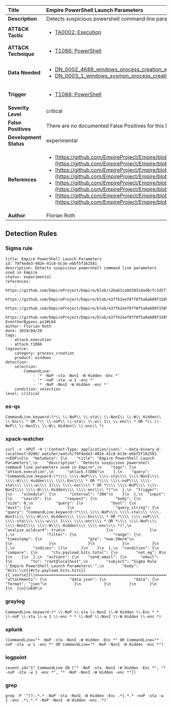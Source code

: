 | Title                    | Empire PowerShell Launch Parameters       |
|:-------------------------|:------------------|
| **Description**          | Detects suspicious powershell command line parameters used in Empire |
| **ATT&amp;CK Tactic**    |  <ul><li>[TA0002: Execution](https://attack.mitre.org/tactics/TA0002)</li></ul>  |
| **ATT&amp;CK Technique** | <ul><li>[T1086: PowerShell](https://attack.mitre.org/techniques/T1086)</li></ul>  |
| **Data Needed**          | <ul><li>[DN_0002_4688_windows_process_creation_with_commandline](../Data_Needed/DN_0002_4688_windows_process_creation_with_commandline.md)</li><li>[DN_0003_1_windows_sysmon_process_creation](../Data_Needed/DN_0003_1_windows_sysmon_process_creation.md)</li></ul>  |
| **Trigger**              | <ul><li>[T1086: PowerShell](../Triggers/T1086.md)</li></ul>  |
| **Severity Level**       | critical |
| **False Positives**      |  There are no documented False Positives for this Detection Rule yet  |
| **Development Status**   | experimental |
| **References**           | <ul><li>[https://github.com/EmpireProject/Empire/blob/c2ba61ca8d2031dad0cfc1d5770ba723e8b710db/lib/common/helpers.py#L165](https://github.com/EmpireProject/Empire/blob/c2ba61ca8d2031dad0cfc1d5770ba723e8b710db/lib/common/helpers.py#L165)</li><li>[https://github.com/EmpireProject/Empire/blob/e37fb2eef8ff8f5a0a689f1589f424906fe13055/lib/modules/powershell/persistence/powerbreach/deaduser.py#L191](https://github.com/EmpireProject/Empire/blob/e37fb2eef8ff8f5a0a689f1589f424906fe13055/lib/modules/powershell/persistence/powerbreach/deaduser.py#L191)</li><li>[https://github.com/EmpireProject/Empire/blob/e37fb2eef8ff8f5a0a689f1589f424906fe13055/lib/modules/powershell/persistence/powerbreach/resolver.py#L178](https://github.com/EmpireProject/Empire/blob/e37fb2eef8ff8f5a0a689f1589f424906fe13055/lib/modules/powershell/persistence/powerbreach/resolver.py#L178)</li><li>[https://github.com/EmpireProject/Empire/blob/e37fb2eef8ff8f5a0a689f1589f424906fe13055/data/module_source/privesc/Invoke-EventVwrBypass.ps1#L64](https://github.com/EmpireProject/Empire/blob/e37fb2eef8ff8f5a0a689f1589f424906fe13055/data/module_source/privesc/Invoke-EventVwrBypass.ps1#L64)</li></ul>  |
| **Author**               | Florian Roth |


## Detection Rules

### Sigma rule

```
title: Empire PowerShell Launch Parameters
id: 79f4ede3-402e-41c8-bc3e-ebbf5f162581
description: Detects suspicious powershell command line parameters used in Empire
status: experimental
references:
    - https://github.com/EmpireProject/Empire/blob/c2ba61ca8d2031dad0cfc1d5770ba723e8b710db/lib/common/helpers.py#L165
    - https://github.com/EmpireProject/Empire/blob/e37fb2eef8ff8f5a0a689f1589f424906fe13055/lib/modules/powershell/persistence/powerbreach/deaduser.py#L191
    - https://github.com/EmpireProject/Empire/blob/e37fb2eef8ff8f5a0a689f1589f424906fe13055/lib/modules/powershell/persistence/powerbreach/resolver.py#L178
    - https://github.com/EmpireProject/Empire/blob/e37fb2eef8ff8f5a0a689f1589f424906fe13055/data/module_source/privesc/Invoke-EventVwrBypass.ps1#L64
author: Florian Roth
date: 2019/04/20
tags:
  - attack.execution
  - attack.t1086
logsource:
    category: process_creation
    product: windows
detection:
    selection:
        CommandLine:
            - '* -NoP -sta -NonI -W Hidden -Enc *'
            - '* -noP -sta -w 1 -enc *'
            - '* -NoP -NonI -W Hidden -enc *'
    condition: selection
level: critical

```





### es-qs
    
```
CommandLine.keyword:(*\\ \\-NoP\\ \\-sta\\ \\-NonI\\ \\-W\\ Hidden\\ \\-Enc\\ * OR *\\ \\-noP\\ \\-sta\\ \\-w\\ 1\\ \\-enc\\ * OR *\\ \\-NoP\\ \\-NonI\\ \\-W\\ Hidden\\ \\-enc\\ *)
```


### xpack-watcher
    
```
curl -s -XPUT -H \'Content-Type: application/json\' --data-binary @- localhost:9200/_watcher/watch/79f4ede3-402e-41c8-bc3e-ebbf5f162581 <<EOF\n{\n  "metadata": {\n    "title": "Empire PowerShell Launch Parameters",\n    "description": "Detects suspicious powershell command line parameters used in Empire",\n    "tags": [\n      "attack.execution",\n      "attack.t1086"\n    ],\n    "query": "CommandLine.keyword:(*\\\\ \\\\-NoP\\\\ \\\\-sta\\\\ \\\\-NonI\\\\ \\\\-W\\\\ Hidden\\\\ \\\\-Enc\\\\ * OR *\\\\ \\\\-noP\\\\ \\\\-sta\\\\ \\\\-w\\\\ 1\\\\ \\\\-enc\\\\ * OR *\\\\ \\\\-NoP\\\\ \\\\-NonI\\\\ \\\\-W\\\\ Hidden\\\\ \\\\-enc\\\\ *)"\n  },\n  "trigger": {\n    "schedule": {\n      "interval": "30m"\n    }\n  },\n  "input": {\n    "search": {\n      "request": {\n        "body": {\n          "size": 0,\n          "query": {\n            "bool": {\n              "must": [\n                {\n                  "query_string": {\n                    "query": "CommandLine.keyword:(*\\\\ \\\\-NoP\\\\ \\\\-sta\\\\ \\\\-NonI\\\\ \\\\-W\\\\ Hidden\\\\ \\\\-Enc\\\\ * OR *\\\\ \\\\-noP\\\\ \\\\-sta\\\\ \\\\-w\\\\ 1\\\\ \\\\-enc\\\\ * OR *\\\\ \\\\-NoP\\\\ \\\\-NonI\\\\ \\\\-W\\\\ Hidden\\\\ \\\\-enc\\\\ *)",\n                    "analyze_wildcard": true\n                  }\n                }\n              ],\n              "filter": {\n                "range": {\n                  "timestamp": {\n                    "gte": "now-30m/m"\n                  }\n                }\n              }\n            }\n          }\n        },\n        "indices": []\n      }\n    }\n  },\n  "condition": {\n    "compare": {\n      "ctx.payload.hits.total": {\n        "not_eq": 0\n      }\n    }\n  },\n  "actions": {\n    "send_email": {\n      "email": {\n        "to": "root@localhost",\n        "subject": "Sigma Rule \'Empire PowerShell Launch Parameters\'",\n        "body": "Hits:\\n{{#ctx.payload.hits.hits}}{{_source}}\\n================================================================================\\n{{/ctx.payload.hits.hits}}",\n        "attachments": {\n          "data.json": {\n            "data": {\n              "format": "json"\n            }\n          }\n        }\n      }\n    }\n  }\n}\nEOF\n
```


### graylog
    
```
CommandLine.keyword:(* \\-NoP \\-sta \\-NonI \\-W Hidden \\-Enc * * \\-noP \\-sta \\-w 1 \\-enc * * \\-NoP \\-NonI \\-W Hidden \\-enc *)
```


### splunk
    
```
(CommandLine="* -NoP -sta -NonI -W Hidden -Enc *" OR CommandLine="* -noP -sta -w 1 -enc *" OR CommandLine="* -NoP -NonI -W Hidden -enc *")
```


### logpoint
    
```
(event_id="1" CommandLine IN ["* -NoP -sta -NonI -W Hidden -Enc *", "* -noP -sta -w 1 -enc *", "* -NoP -NonI -W Hidden -enc *"])
```


### grep
    
```
grep -P '^(?:.*.* -NoP -sta -NonI -W Hidden -Enc .*|.*.* -noP -sta -w 1 -enc .*|.*.* -NoP -NonI -W Hidden -enc .*)'
```



